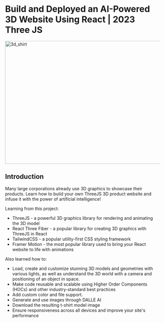 
# Build and Deployed an AI-Powered 3D Website Using React | 2023 Three JS 
<img position="center" height= "400" width="700" alt="3d_shirt" src="https://github.com/Dhanwi/threeD_Shirt_Generator/assets/86427983/ecf054cc-ceeb-4a49-8bef-7641acc35120">


## Introduction
Many large corporations already use 3D graphics to showcase their products. Learn how to build your own ThreeJS 3D product website and infuse it with the power of artificial intelligence! 
 
 Learning from this project:
- ThreeJS - a powerful 3D graphics library for rendering and animating the 3D model
- React Three Fiber - a popular library for creating 3D graphics with ThreeJS in React
- TailwindCSS - a popular utility-first CSS styling framework
- Framer Motion - the most popular library used to bring your React website to life with animations

Also learned how to:
- Load, create and customize stunning 3D models and geometries with various lights, as well as understand the 3D world with a camera and positioning of an object in space.
- Make code reusable and scalable using Higher Order Components (HOCs) and other industry-standard best practices
- Add custom color and file support.
- Generate and use images through DALLE AI
- Download the resulting t-shirt model image
- Ensure responsiveness across all devices and improve your site's performance





